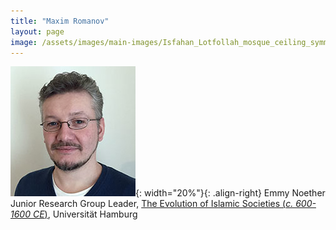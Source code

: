 ```yaml
---
title: "Maxim Romanov"
layout: page
image: /assets/images/main-images/Isfahan_Lotfollah_mosque_ceiling_symmetric_narrow_border.png
---
```


![](/assets/images/team/romanov.jpg){: width="20%"}{: .align-right} 
Emmy Noether Junior Research Group Leader, [The Evolution of Islamic Societies (*c. 600-1600 CE*)](https://www.csmc.uni-hamburg.de/research/current-projects/evolution-of-islamic-societies.html), Universität Hamburg